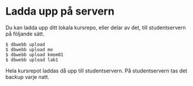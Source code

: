 Ladda upp på servern
==================================

Du kan ladda upp ditt lokala kursrepo, eller delar av det, till studentservern på följande sätt.

```text
$ dbwebb upload
$ dbwebb upload me
$ dbwebb upload kmom01
$ dbwebb upload lab1
```

Hela kursrepot laddas då upp till studentservern. På studentservern tas det backup varje natt.
